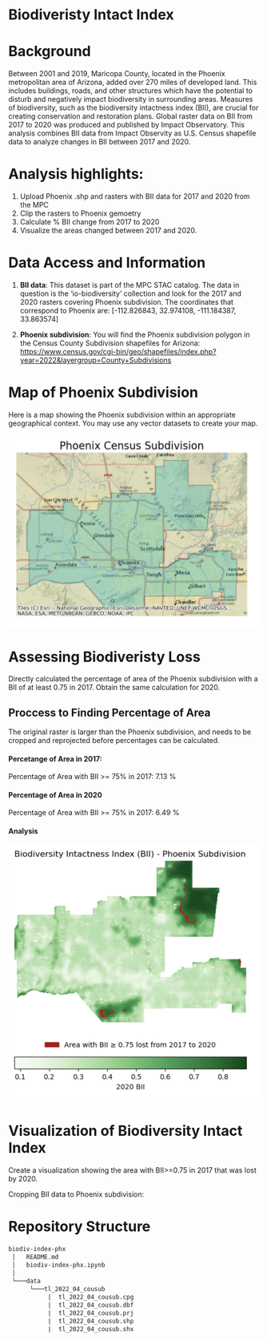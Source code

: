 # Biodiveristy Intact Index

# Background 

Between 2001 and 2019, Maricopa County, located in the Phoenix metropolitan area of Arizona, added over 270 miles of developed land. This includes buildings, roads, and other structures which have the potential to disturb and negatively impact biodiversity in surrounding areas. Measures of biodiversity, such as the biodiversity intactness index (BII), are crucial for creating conservation and restoration plans. Global raster data on BII from 2017 to 2020 was produced and published by Impact Observatory. This analysis combines BII data from Impact Observity as U.S. Census shapefile data to analyze changes in BII between 2017 and 2020.
# Analysis highlights:

1. Upload Phoenix .shp and rasters with BII data for 2017 and 2020 from the MPC
2. Clip the rasters to Phoenix gemoetry
3. Calculate % BII change from 2017 to 2020
4. Visualize the areas changed between 2017 and 2020.

# Data Access and Information

1. **BII data**: This dataset is part of the MPC STAC catalog. The data in question is the ‘io-biodiversity’ collection and look for the 2017 and 2020 rasters covering Phoenix subdivision. The coordinates that correspond to Phoenix are: 
[-112.826843, 32.974108, -111.184387, 33.863574]

2. **Phoenix subdivision**: You will find the Phoenix subdivision polygon in the Census County Subdivision shapefiles for Arizona: https://www.census.gov/cgi-bin/geo/shapefiles/index.php?year=2022&layergroup=County+Subdivisions


# Map of Phoenix Subdivision
Here is a map showing the Phoenix subdivision within an appropriate geographical context. You may use any vector datasets to create your map. 

![Alt Text](map.png)
# Assessing Biodiveristy Loss  

Directly calculated the percentage of area of the Phoenix subdivision with a BII of at least 0.75 in 2017. Obtain the same calculation for 2020.

## Proccess to Finding Percentage of Area

The original raster is larger than the Phoenix subdivision, and needs to be cropped and reprojected before percentages can be calculated.

#### Percetange of Area in 2017:
Percentage of Area with BII >= 75% in 2017: 7.13 %

#### Percentage of Area in 2020
Percentage of Area with BII >= 75% in 2017: 6.49 %

#### Analysis



![Alt Text](Biodiveristy.png)



# Visualization of Biodiversity Intact Index

Create a visualization showing the area with BII>=0.75 in 2017 that was lost by 2020.

Cropping BII data to Phoenix subdivision:


# Repository Structure
```
biodiv-index-phx
 │   README.md  
 │   biodiv-index-phx.ipynb      
 │
 └───data
      └───tl_2022_04_cousub
           |  tl_2022_04_cousub.cpg
           |  tl_2022_04_cousub.dbf
           |  tl_2022_04_cousub.prj
           |  tl_2022_04_cousub.shp
           |  tl_2022_04_cousub.shx

```
